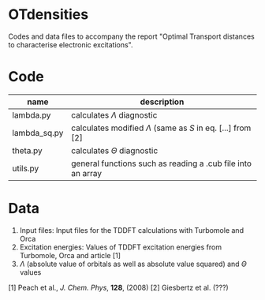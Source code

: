 # OTdensities

Codes and data files to accompany the report "Optimal Transport distances to characterise electronic excitations".

# Code

| name | description |
|------|-------------|
| lambda.py | calculates $\Lambda$ diagnostic | 
| lambda_sq.py | calculates modified $\Lambda$ (same as $S$ in eq. [...] from [2] |
| theta.py | calculates $\Theta$ diagnostic |
| utils.py | general functions such as reading a .cub file into an array |

# Data

1. Input files: Input files for the TDDFT calculations with Turbomole and Orca
2. Excitation energies: Values of TDDFT excitation energies from Turbomole, Orca and article [1]
3. $\Lambda$ (absolute value of orbitals as well as absolute value squared) and $\Theta$ values


[1] Peach et al., *J. Chem. Phys*, **128**, (2008)
[2] Giesbertz et al. (???)
